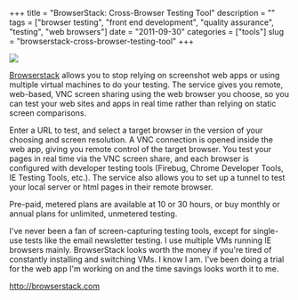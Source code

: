 +++
title = "BrowserStack: Cross-Browser Testing Tool"
description = ""
tags = ["browser testing", "front end development", "quality assurance", "testing", "web browsers"]
date = "2011-09-30"
categories = ["tools"]
slug = "browserstack-cross-browser-testing-tool"
+++


<div class="screenshot"><img src="//konigi.com/media/tools/external/browserstack.png" /></div>
<p><a href="http://www.browserstack.com/">Browserstack</a> allows you to stop relying on screenshot web apps or using multiple virtual machines to do your testing. The service gives you remote, web-based, VNC screen sharing using the web browser you choose, so you can test your web sites and apps in real time rather than relying on static screen comparisons.</p>
<p>Enter a URL to test, and select a target browser in the version of your choosing and screen resolution. A VNC connection is opened inside the web app, giving you remote control of the target browser. You test your pages in real time via the VNC screen share, and each browser is configured with developer testing tools (Firebug, Chrome Developer Tools, IE Testing Tools, etc.). The service also allows you to set up a tunnel to test your local server or html pages in their remote browser.</p>
<p>Pre-paid, metered plans are available at 10 or 30 hours, or buy monthly or annual plans for unlimited, unmetered testing. </p>
<p>I've never been a fan of screen-capturing testing tools, except for single-use tests like the email newsletter testing. I use multiple VMs running IE browsers mainly. BrowserStack looks worth the money if you're tired of constantly installing and switching VMs. I know I am. I've been doing a trial for the web app I'm working on and the time savings looks worth it to me. </p>
  
<p><a href="http://browserstack.com/">http://browserstack.com</a></p>
      
